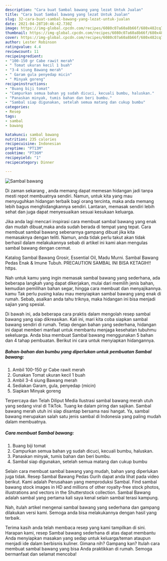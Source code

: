 ```yaml
---
description: "Cara buat Sambal bawang yang lezat Untuk Jualan"
title: "Cara buat Sambal bawang yang lezat Untuk Jualan"
slug: 32-cara-buat-sambal-bawang-yang-lezat-untuk-jualan
date: 2021-04-28T10:46:42.730Z
image: https://img-global.cpcdn.com/recipes/6080c07a60a8b66f/680x482cq70/sambal-bawang-foto-resep-utama.jpg
thumbnail: https://img-global.cpcdn.com/recipes/6080c07a60a8b66f/680x482cq70/sambal-bawang-foto-resep-utama.jpg
cover: https://img-global.cpcdn.com/recipes/6080c07a60a8b66f/680x482cq70/sambal-bawang-foto-resep-utama.jpg
author: Lester Robinson
ratingvalue: 4.4
reviewcount: 11
recipeingredient:
- "100-150 gr Cabe rawit merah"
- " Tomat ukuran kecil 1 buah"
- "3-4 siung Bawang merah"
- " Garam gula penyedap micin"
- " Minyak goreng"
recipeinstructions:
- "Buang biji tomat"
- "Campurkan semua bahan yg sudah dicuci, kecuali bumbu, haluskan."
- "Panaskan minyak, tumis bahan dan beri bumbu."
- "Sambal siap digunakan, setelah semua matang dan cukup bumbu"
categories:
- Resep
tags:
- sambal
- bawang

katakunci: sambal bawang 
nutrition: 235 calories
recipecuisine: Indonesian
preptime: "PT13M"
cooktime: "PT36M"
recipeyield: "1"
recipecategory: Dinner

---
```



![Sambal bawang](https://img-global.cpcdn.com/recipes/6080c07a60a8b66f/680x482cq70/sambal-bawang-foto-resep-utama.jpg)

Di zaman  sekarang , anda memang dapat memesan hidangan jadi tanpa mesti repot membuatnya sendiri. Namun, untuk kita yang mau menyuguhkan hidangan terbaik bagi orang tercinta, maka anda memang lebih bagus menghidangkannya sendiri. Lantaran, memasak sendiri lebih sehat dan juga dapat menyesuaikan sesuai kesukaan keluarga.

Jika anda lagi mencari inspirasi cara membuat sambal bawang yang enak dan mudah dibuat,maka anda sudah berada di tempat yang tepat. Cara membuat sambal bawang  sebenarnya gampang dibuat jika kita memasaknya dengan teliti. Namun, anda tidak perlu takut akan tidak berhasil dalam melakukannya 
sebab di artikel ini kami akan mengulas sambal bawang dengan cermat.  

Katalog Sambal Bawang Grosir, Essential Oil, Madu Murni. Sambal Bawang Pedas Enak &amp; Imune Tubuh. PRECAUTION SAMBAL INI BISA KETAGIH‼️ https.

Nah untuk kamu yang ingin memasak sambal bawang yang sederhana, ada beberapa langkah yang dapat dikerjakan, mulai dari memilih jenis bahan, kemudian pemilihan bahan segar, hingga cara membuat dan menyajikannya. kamu Tak perlu pusing kalau mau menyiapkan sambal bawang yang enak di rumah. Sebab, asalkan anda  tahu triknya, maka hidangan ini bisa menjadi sajian yang spesial.

Di bawah ini, ada beberapa cara praktis  dalam mengolah resep sambal bawang yang siap dikreasikan. Kali ini, mari kita coba siapkan sambal bawang sendiri di rumah. Tetap dengan bahan yang sederhana, hidangan ini dapat memberi manfaat untuk membantu menjaga kesehatan tubuhmu sekeluarga. Anda bisa membuat Sambal bawang menggunakan 5 bahan dan 4 tahap pembuatan. Berikut ini cara untuk menyiapkan hidangannya.

<!--inarticleads1-->

##### Bahan-bahan dan bumbu yang diperlukan untuk pembuatan Sambal bawang:

1. Ambil 100-150 gr Cabe rawit merah
1. Gunakan  Tomat ukuran kecil 1 buah
1. Ambil 3-4 siung Bawang merah
1. Sediakan  Garam, gula, penyedap (micin)
1. Siapkan  Minyak goreng


Terpercaya dan Telah Diliput Media  Ilustrasi sambal bawang merah utuh yang sedang viral di TikTok. Tuang ke dalam piring dan sajikan. Sambal bawang merah utuh ini siap disantap bersama nasi hangat. Ya, sambal bawang merupakan salah satu jenis sambal di Indonesia yang paling mudah dalam membuatnya. 

<!--inarticleads2-->

##### Cara membuat Sambal bawang:

1. Buang biji tomat
1. Campurkan semua bahan yg sudah dicuci, kecuali bumbu, haluskan.
1. Panaskan minyak, tumis bahan dan beri bumbu.
1. Sambal siap digunakan, setelah semua matang dan cukup bumbu


Selain cara membuat sambal bawang yang mudah, bahan yang diperlukan juga tidak. Resep Sambal Bawang Pedas Gurih dapat anda lihat pada video berikut. Kami adalah Perusahaan yang memproduksi Sambal. Find sambal bawang stock images in HD and millions of other royalty-free stock photos, illustrations and vectors in the Shutterstock collection. Sambal Bawang adalah sambal yang pertama kali saya kenal selain sambal terasi kampung. 

Nah, itulah artikel mengenai  sambal bawang  yang sederhana dan gampang dilakukan versi kami. Semoga anda bisa melakukannya dengan hasil yang terbaik. 

Terima kasih anda telah membaca resep yang kami tampilkan di sini. Harapan kami, resep  Sambal bawang sederhana di atas dapat membantu Anda menyiapkan masakan yang sedap untuk keluarga/teman ataupun menjadi ide dalam berbisnis kuliner. Gimana nih? Gampang kan? Itulah cara membuat sambal bawang yang bisa Anda praktikkan di rumah. Semoga bermanfaat dan selamat mencoba!

